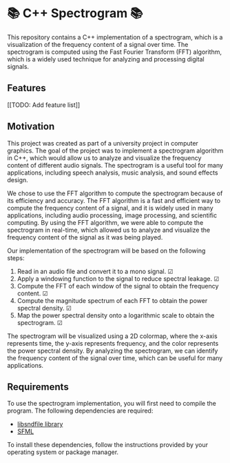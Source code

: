 # :books: C++ Spectrogram :books:

This repository contains a C++ implementation of a spectrogram, which is a visualization of the frequency content of a signal over time. The spectrogram is computed using the Fast Fourier Transform (FFT) algorithm, which is a widely used technique for analyzing and processing digital signals.

## Features

[[TODO: Add feature list]]

## Motivation

This project was created as part of a university project in computer graphics. The goal of the project was to implement a spectrogram algorithm in C++, which would allow us to analyze and visualize the frequency content of different audio signals. The spectrogram is a useful tool for many applications, including speech analysis, music analysis, and sound effects design.

We chose to use the FFT algorithm to compute the spectrogram because of its efficiency and accuracy. The FFT algorithm is a fast and efficient way to compute the frequency content of a signal, and it is widely used in many applications, including audio processing, image processing, and scientific computing. By using the FFT algorithm, we were able to compute the spectrogram in real-time, which allowed us to analyze and visualize the frequency content of the signal as it was being played.

Our implementation of the spectrogram will be based on the following steps:

<ol>
    <li>Read in an audio file and convert it to a mono signal. &#x2611;</li>
    <li>Apply a windowing function to the signal to reduce spectral leakage. &#x2611;</li>
    <li>Compute the FFT of each window of the signal to obtain the frequency content. &#x2611;</li>
    <li>Compute the magnitude spectrum of each FFT to obtain the power spectral density. &#x2611;</li>
    <li>Map the power spectral density onto a logarithmic scale to obtain the spectrogram. &#x2611;</li>
</ol>

The spectrogram will be visualized using a 2D colormap, where the x-axis represents time, the y-axis represents frequency, and the color represents the power spectral density. By analyzing the spectrogram, we can identify the frequency content of the signal over time, which can be useful for many applications.

## Requirements
To use the spectrogram implementation, you will first need to compile the program. 
The following dependencies are required:

  + [libsndfile library](https://github.com/libsndfile/libsndfile/releases)
  + [SFML](https://www.sfml-dev.org/)

To install these dependencies, follow the instructions provided by your operating system or package manager.
